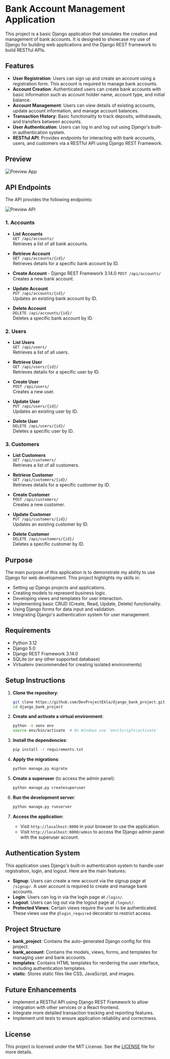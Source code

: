 # Bank Account Management Application

This project is a basic Django application that simulates the creation and management of bank accounts. It is designed to showcase my use of Django for building web applications and the Django REST framework to build RESTful APIs.

## Features

- **User Registration**: Users can sign up and create an account using a registration form. This account is required to manage bank accounts.
- **Account Creation**: Authenticated users can create bank accounts with basic information such as account holder name, account type, and initial balance.
- **Account Management**: Users can view details of existing accounts, update account information, and manage account balances.
- **Transaction History**: Basic functionality to track deposits, withdrawals, and transfers between accounts.
- **User Authentication**: Users can log in and log out using Django's built-in authentication system.
- **RESTful API**: Provides endpoints for interacting with bank accounts, users, and customers via a RESTful API using Django REST Framework.

## Preview

![Preview App](static/img/sample.png)

## API Endpoints

The API provides the following endpoints:

![Preview API](static/img/api.png)

### 1. **Accounts**

- **List Accounts**  
  `GET /api/accounts/`  
  Retrieves a list of all bank accounts.

- **Retrieve Account**  
  `GET /api/accounts/{id}/`  
  Retrieves details for a specific bank account by ID.

- **Create Account** - Django REST Framework 3.14.0
  `POST /api/accounts/`  
  Creates a new bank account.

- **Update Account**  
  `PUT /api/accounts/{id}/`  
  Updates an existing bank account by ID.

- **Delete Account**  
  `DELETE /api/accounts/{id}/`  
  Deletes a specific bank account by ID.

### 2. **Users**

- **List Users**  
  `GET /api/users/`  
  Retrieves a list of all users.

- **Retrieve User**  
  `GET /api/users/{id}/`  
  Retrieves details for a specific user by ID.

- **Create User**  
  `POST /api/users/`  
  Creates a new user.

- **Update User**  
  `PUT /api/users/{id}/`  
  Updates an existing user by ID.

- **Delete User**  
  `DELETE /api/users/{id}/`  
  Deletes a specific user by ID.

### 3. **Customers**

- **List Customers**  
  `GET /api/customers/`  
  Retrieves a list of all customers.

- **Retrieve Customer**  
  `GET /api/customers/{id}/`  
  Retrieves details for a specific customer by ID.

- **Create Customer**  
  `POST /api/customers/`  
  Creates a new customer.

- **Update Customer**  
  `PUT /api/customers/{id}/`  
  Updates an existing customer by ID.

- **Delete Customer**  
  `DELETE /api/customers/{id}/`  
  Deletes a specific customer by ID.

## Purpose

The main purpose of this application is to demonstrate my ability to use Django for web development. This project highlights my skills in:

- Setting up Django projects and applications.
- Creating models to represent business logic.
- Developing views and templates for user interaction.
- Implementing basic CRUD (Create, Read, Update, Delete) functionality.
- Using Django forms for data input and validation.
- Integrating Django's authentication system for user management.

## Requirements

- Python 3.12
- Django 5.0
- Django REST Framework 3.14.0
- SQLite (or any other supported database)
- Virtualenv (recommended for creating isolated environments)

## Setup Instructions

1. **Clone the repository**:

   ```bash
   git clone https://github.com/DevProjectEkla/django_bank_project.git
   cd django_bank_project
   ```

2. **Create and activate a virtual environment**:

   ```bash
   python -m venv env
   source env/bin/activate  # On Windows use `env\Scripts\activate`
   ```

3. **Install the dependencies**:

   ```bash
   pip install -r requirements.txt
   ```

4. **Apply the migrations**:

   ```bash
   python manage.py migrate
   ```

5. **Create a superuser** (to access the admin panel):

   ```bash
   python manage.py createsuperuser
   ```

6. **Run the development server**:

   ```bash
   python manage.py runserver
   ```

7. **Access the application**:

   - Visit `http://localhost:8000` in your browser to use the application.
   - Visit `http://localhost:8000/admin` to access the Django admin panel with the superuser account.

## Authentication System

This application uses Django's built-in authentication system to handle user registration, login, and logout. Here are the main features:

- **Signup**: Users can create a new account via the signup page at `/signup/`. A user account is required to create and manage bank accounts.
- **Login**: Users can log in via the login page at `/login/`.
- **Logout**: Users can log out via the logout page at `/logout/`.
- **Protected Views**: Certain views require the user to be authenticated. These views use the `@login_required` decorator to restrict access.

## Project Structure

- **bank_project**: Contains the auto-generated Django config for this project.
- **bank_account**: Contains the models, views, forms, and templates for managing user and bank accounts.
- **templates**: Contains HTML templates for rendering the user interface, including authentication templates.
- **static**: Stores static files like CSS, JavaScript, and images.

## Future Enhancements

- Implement a RESTful API using Django REST Framework to allow integration with other services or a React frontend.
- Integrate more detailed transaction tracking and reporting features.
- Implement unit tests to ensure application reliability and correctness.

## License

This project is licensed under the MIT License. See the [LICENSE](https://github.com/DevprojectEkla/WeezBank/blob/main/LICENSE) file for more details.
